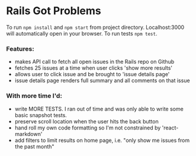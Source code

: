 # Rails Got Problems

To run `npm install` and `npm start` from project directory. Localhost:3000 will
automatically open in your browser. To run tests `npm test`.

### Features:

* makes API call to fetch all open issues in the Rails repo on Github
* fetches 25 issues at a time when user clicks 'show more results'
* allows user to click issue and be brought to 'issue details page'
* issue details page renders full summary and all comments on that issue

### With more time I'd:

* write MORE TESTS. I ran out of time and was only able to write some basic snapshot tests.
* preserve scroll location when the user hits the back button
* hand roll my own code formatting so I'm not constrained by 'react-markdown'
* add filters to limit results on home page, i.e. "only show me issues from the past month"
